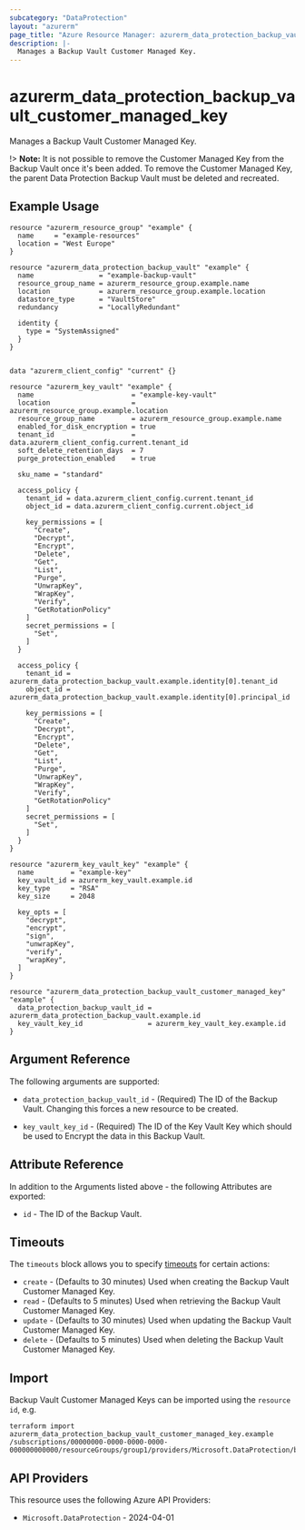 ```yaml
---
subcategory: "DataProtection"
layout: "azurerm"
page_title: "Azure Resource Manager: azurerm_data_protection_backup_vault_customer_managed_key"
description: |-
  Manages a Backup Vault Customer Managed Key.
---
```


# azurerm_data_protection_backup_vault_customer_managed_key

Manages a Backup Vault Customer Managed Key.

!> **Note:** It is not possible to remove the Customer Managed Key from the Backup Vault once it's been added. To remove the Customer Managed Key, the parent Data Protection Backup Vault must be deleted and recreated.

## Example Usage

```hcl
resource "azurerm_resource_group" "example" {
  name     = "example-resources"
  location = "West Europe"
}

resource "azurerm_data_protection_backup_vault" "example" {
  name                = "example-backup-vault"
  resource_group_name = azurerm_resource_group.example.name
  location            = azurerm_resource_group.example.location
  datastore_type      = "VaultStore"
  redundancy          = "LocallyRedundant"

  identity {
    type = "SystemAssigned"
  }
}


data "azurerm_client_config" "current" {}

resource "azurerm_key_vault" "example" {
  name                        = "example-key-vault"
  location                    = azurerm_resource_group.example.location
  resource_group_name         = azurerm_resource_group.example.name
  enabled_for_disk_encryption = true
  tenant_id                   = data.azurerm_client_config.current.tenant_id
  soft_delete_retention_days  = 7
  purge_protection_enabled    = true

  sku_name = "standard"

  access_policy {
    tenant_id = data.azurerm_client_config.current.tenant_id
    object_id = data.azurerm_client_config.current.object_id

    key_permissions = [
      "Create",
      "Decrypt",
      "Encrypt",
      "Delete",
      "Get",
      "List",
      "Purge",
      "UnwrapKey",
      "WrapKey",
      "Verify",
      "GetRotationPolicy"
    ]
    secret_permissions = [
      "Set",
    ]
  }

  access_policy {
    tenant_id = azurerm_data_protection_backup_vault.example.identity[0].tenant_id
    object_id = azurerm_data_protection_backup_vault.example.identity[0].principal_id

    key_permissions = [
      "Create",
      "Decrypt",
      "Encrypt",
      "Delete",
      "Get",
      "List",
      "Purge",
      "UnwrapKey",
      "WrapKey",
      "Verify",
      "GetRotationPolicy"
    ]
    secret_permissions = [
      "Set",
    ]
  }
}

resource "azurerm_key_vault_key" "example" {
  name         = "example-key"
  key_vault_id = azurerm_key_vault.example.id
  key_type     = "RSA"
  key_size     = 2048

  key_opts = [
    "decrypt",
    "encrypt",
    "sign",
    "unwrapKey",
    "verify",
    "wrapKey",
  ]
}

resource "azurerm_data_protection_backup_vault_customer_managed_key" "example" {
  data_protection_backup_vault_id = azurerm_data_protection_backup_vault.example.id
  key_vault_key_id                = azurerm_key_vault_key.example.id
}
```

## Argument Reference

The following arguments are supported:

* `data_protection_backup_vault_id` - (Required) The ID of the Backup Vault. Changing this forces a new resource to be created.

* `key_vault_key_id` - (Required) The ID of the Key Vault Key which should be used to Encrypt the data in this Backup Vault.

## Attribute Reference

In addition to the Arguments listed above - the following Attributes are exported:

* `id` - The ID of the Backup Vault.

## Timeouts

The `timeouts` block allows you to specify [timeouts](https://developer.hashicorp.com/terraform/language/resources/configure#define-operation-timeouts) for certain actions:

* `create` - (Defaults to 30 minutes) Used when creating the Backup Vault Customer Managed Key.
* `read` - (Defaults to 5 minutes) Used when retrieving the Backup Vault Customer Managed Key.
* `update` - (Defaults to 30 minutes) Used when updating the Backup Vault Customer Managed Key.
* `delete` - (Defaults to 5 minutes) Used when deleting the Backup Vault Customer Managed Key.

## Import

Backup Vault Customer Managed Keys can be imported using the `resource id`, e.g.

```shell
terraform import azurerm_data_protection_backup_vault_customer_managed_key.example /subscriptions/00000000-0000-0000-0000-000000000000/resourceGroups/group1/providers/Microsoft.DataProtection/backupVaults/vault1
```

## API Providers
<!-- This section is generated, changes will be overwritten -->
This resource uses the following Azure API Providers:

* `Microsoft.DataProtection` - 2024-04-01
